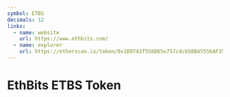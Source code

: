```yaml
---
symbol: ETBS
decimals: 12
links:
  - name: website
    url: https://www.ethbits.com/
  - name: explorer
    url: https://etherscan.io/token/0x1B9743f556D65e757c4c650B4555bAF354cB8bd3
---
```


# EthBits ETBS Token
